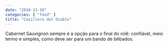 ```yaml
---
date: "2018-11-10"
categories: [ "food" ]
title: "Casillero del Diablo"
---
```

Cabernet Sauvignon sempre é a opção para o final do rolê: confiável, meio termo e simples, como deve ser para um bando de bêbados.
